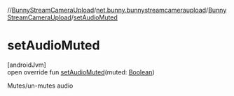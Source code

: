 //[BunnyStreamCameraUpload](../../../index.md)/[net.bunny.bunnystreamcameraupload](../index.md)/[BunnyStreamCameraUpload](index.md)/[setAudioMuted](set-audio-muted.md)

# setAudioMuted

[androidJvm]\
open override fun [setAudioMuted](set-audio-muted.md)(muted: [Boolean](https://kotlinlang.org/api/core/kotlin-stdlib/kotlin/-boolean/index.html))

Mutes/un-mutes audio